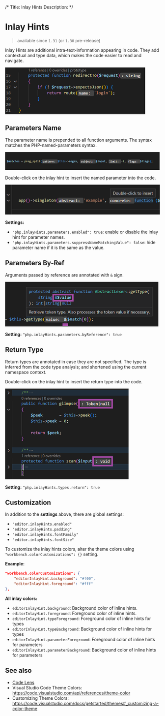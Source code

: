 /*
Title: Inlay Hints
Description: 
*/

# Inlay Hints

> available since `1.31` (or `1.30` pre-release)

Inlay Hints are additional intra-text-information appearing in code. They add contextual and type data, which makes the code easier to read and navigate.

![inlay hints in PHP](../imgs/vsc-inlay-hints.png)

## Parameters Name

The parameter name is prepended to all function arguments. The syntax matches the PHP-named-parameters syntax.

![inlay hints in PHP](../imgs/vsc-inlay-parameter-2.png)

Double-click on the inlay hint to insert the named parameter into the code.

![inlay hints in PHP](../imgs/vsc-inlay-parameters.png)

**Settings:**

- `"php.inlayHints.parameters.enabled": true`: enable or disable the inlay hint for parameter names.
- `"php.inlayHints.parameters.suppressNameMatchingValue": false`: hide parameter name if it is the same as the value.

## Parameters By-Ref

Arguments passed by reference are annotated with `&` sign.

![inlay hints in PHP](../imgs/vsc-inlay-parameter-byref.png)

**Setting:** `"php.inlayHints.parameters.byReference": true`

## Return Type

Return types are annotated in case they are not specified. The type is inferred from the code type analysis; and shortened using the current namespace context.

Double-click on the inlay hint to insert the return type into the code.

![inlay hints in PHP](../imgs/vsc-inlay-return-type.png)

**Setting:** `"php.inlayHints.types.return": true`

## Customization

In addition to the **settings** above, there are global settings:

- `"editor.inlayHints.enabled"`
- `"editor.inlayHints.padding"`
- `"editor.inlayHints.fontFamily"`
- `"editor.inlayHints.fontSize"`

To customize the inlay hints colors, alter the theme colors using `"workbench.colorCustomizations": {}` setting.

**Example:**

```json
"workbench.colorCustomizations": {
    "editorInlayHint.background": "#f00",
    "editorInlayHint.foreground": "#fff"
},
```

**All inlay colors:**

- `editorInlayHint.background`: Background color of inline hints.
- `editorInlayHint.foreground`: Foreground color of inline hints.
- `editorInlayHint.typeForeground`: Foreground color of inline hints for types
- `editorInlayHint.typeBackground`: Background color of inline hints for types
- `editorInlayHint.parameterForeground`: Foreground color of inline hints for parameters
- `editorInlayHint.parameterBackground`: Background color of inline hints for parameters

## See also

- [Code Lens](code-lens)
- Visual Studio Code Theme Colors: https://code.visualstudio.com/api/references/theme-color
- Customizing Theme Colors: https://code.visualstudio.com/docs/getstarted/themes#_customizing-a-color-theme
